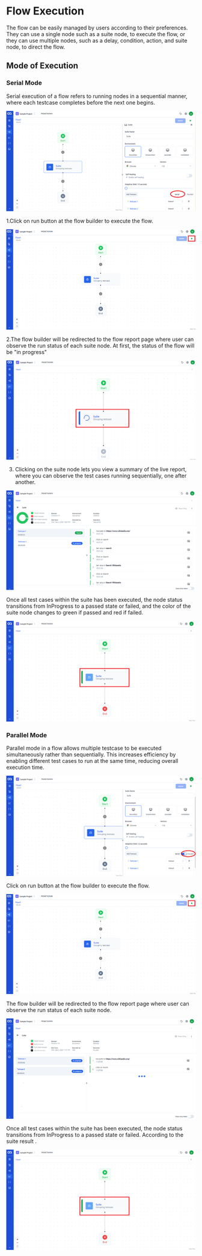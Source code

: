 


# Flow Execution

The flow can be easily managed by users according to their preferences. They can use a single node such as a suite node, to execute the flow, or they can use multiple nodes, such as a delay, condition, action, and suite node, to direct the flow.

## Mode of Execution

### Serial Mode

Serial execution of a flow refers to running nodes in a sequential manner, where each testcase completes before the next one begins.
 
![MODE1](./TestFlowImages/MODE1.png)

1.Click on run button at the flow builder to execute the flow.

![MODE2](./TestFlowImages/MODE2.png)

2.The flow builder will be redirected to the flow report page where user can observe the run status of each suite node. At first, the status of the flow will be "in progress" 

![MODE3](./TestFlowImages/MODE3.png)

3. Clicking on the suite node lets you view a summary of the live report, where you can observe the test cases running sequentially, one after another.

![MODE4](./TestFlowImages/MODE4.png)

Once all test cases within the suite has been executed, the node status transitions from InProgress to a passed state or failed, and the color of the suite node changes to green if passed and red if failed.

![MODE 5](./TestFlowImages/MODE5.png)

### Parallel Mode

Parallel mode in a flow allows multiple testcase to be executed simultaneously rather than sequentially. This increases efficiency by enabling different test cases to run at the same time, reducing overall execution time.
          
![MODE6](./TestFlowImages/MODE6.png)

Click on run button at the flow builder to execute the flow.

![MODE7](./TestFlowImages/MODE7.png)

The flow builder will be redirected to the flow report page where user can observe the run status of each suite node.

![MODE 8](./TestFlowImages/MODE8.png)

Once all test cases within the suite has been executed, the node status transitions from InProgress to a passed state or failed. According to the suite result .

![MODE9](./TestFlowImages/MODE9.png)
